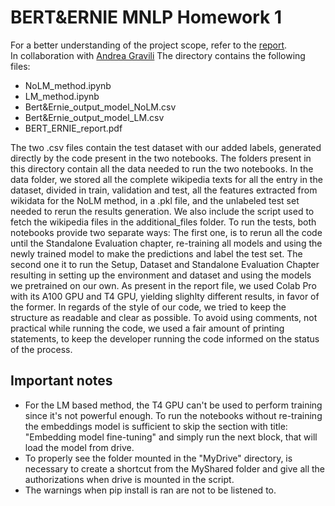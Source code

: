 # BERT&ERNIE MNLP Homework 1
For a better understanding of the project scope, refer to the [report](BERT_ERNIE_report.pdf).  
In collaboration with [Andrea Gravili](https://github.com/TitanWasHere)
The directory contains the following files:

- NoLM_method.ipynb
- LM_method.ipynb
- Bert&Ernie_output_model_NoLM.csv
- Bert&Ernie_output_model_LM.csv
- BERT_ERNIE_report.pdf

The two .csv files contain the test dataset with our added labels, generated directly by the code present in the two notebooks.
The folders present in this directory contain all the data needed to run the two notebooks. 
In the data folder, we stored all the complete wikipedia texts for all the entry in the dataset, divided in train, validation and test, all the features extracted from wikidata for the NoLM method, in a .pkl file, and the unlabeled test set needed to rerun the results generation. We also include the script used to fetch the wikipedia files in the additional_files folder.
To run the tests, both notebooks provide two separate ways:
The first one, is to rerun all the code until the Standalone Evaluation chapter, re-training all models and using the newly trained model to make the predictions and label the test set.
The second one it to run the Setup, Dataset and Standalone Evaluation Chapter resulting in setting up the environment and dataset and using the models we pretrained on our own.
As present in the report file, we used Colab Pro with its A100 GPU and T4 GPU, yielding slighlty different results, in favor of the former.
In regards of the style of our code, we tried to keep the structure as readable and clear as possible. To avoid using comments, not practical while running the code, we used a fair amount of printing statements, to keep the developer running the code informed on the status of the process.

## Important notes
-  For the LM based method, the T4 GPU can't be used to perform training since it's not powerful enough. To run the notebooks without re-training the embeddings model is sufficient to skip the section with title: "Embedding model fine-tuning" and simply run the next block, that will load the model from drive.
-  To properly see the folder mounted in the "MyDrive" directory, is necessary to create a shortcut from the MyShared folder and give all the authorizations when drive is mounted in the script.
-  The warnings when pip install is ran are not to be listened to.
